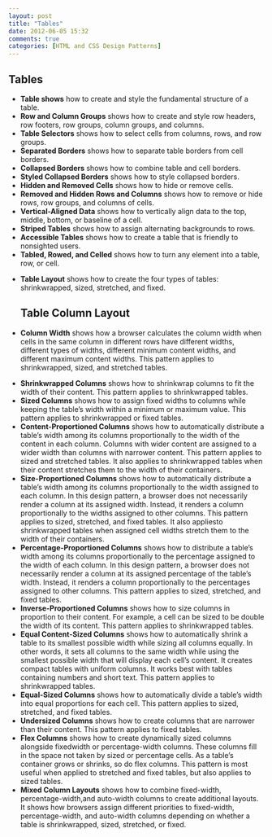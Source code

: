 ```yaml
---
layout: post
title: "Tables"
date: 2012-06-05 15:32
comments: true
categories: [HTML and CSS Design Patterns]
---
```


<div><h2>Tables</h2>

<ul>
<li><strong>Table shows</strong> how to create and style the fundamental structure of a table.</li>
<li><strong>Row and Column Groups</strong> shows how to create and style row headers, row
footers, row groups, column groups, and columns.</li>
<li><strong>Table Selectors</strong> shows how to select cells from columns, rows, and row groups.</li>
<li><strong>Separated Borders</strong> shows how to separate table borders from cell borders.</li>
<li><strong>Collapsed Borders</strong> shows how to combine table and cell borders.</li>
<li><strong>Styled Collapsed Borders</strong> shows how to style collapsed borders.</li>
<li><strong>Hidden and Removed Cells</strong> shows how to hide or remove cells.</li>
<li><strong>Removed and Hidden Rows and Columns</strong> shows how to remove or hide rows,
row groups, and columns of cells.</li>
<li><strong>Vertical-Aligned Data</strong> shows how to vertically align data to the top, middle,
bottom, or baseline of a cell.</li>
<li><strong>Striped Tables</strong> shows how to assign alternating backgrounds to rows.</li>
<li><strong>Accessible Tables</strong> shows how to create a table that is friendly to nonsighted users.</li>
<li><strong>Tabled, Rowed, and Celled</strong> shows how to turn any element into a table, row, or
cell.</li>
<li><p><strong>Table Layout</strong> shows how to create the four types of tables: shrinkwrapped, sized,
stretched, and fixed.</p>

<h2>Table Column Layout</h2></li>
<li><p><strong>Column Width</strong> shows how a browser calculates the column width when cells in
the same column in different rows have different widths, different types of widths,
different minimum content widths, and different maximum content widths. This
pattern applies to shrinkwrapped, sized, and stretched tables.</p></li>
<li><strong>Shrinkwrapped Columns</strong> shows how to shrinkwrap columns to fit the width of
their content. This pattern applies to shrinkwrapped tables.</li>
<li><strong>Sized Columns</strong> shows how to assign fixed widths to columns while keeping the
table’s width within a minimum or maximum value. This pattern applies to
shrinkwrapped or fixed tables.</li>
<li><strong>Content-Proportioned Columns</strong> shows how to automatically distribute a table’s
width among its columns proportionally to the width of the content in each
column. Columns with wider content are assigned to a wider width than columns
with narrower content. This pattern applies to sized and stretched tables. It also
applies to shrinkwrapped tables when their content stretches them to the width of
their containers.</li>
<li><strong>Size-Proportioned Columns</strong> shows how to automatically distribute a table’s
width among its columns proportionally to the width assigned to each column. In
this design pattern, a browser does not necessarily render a column at its assigned
width. Instead, it renders a column proportionally to the widths assigned to other
columns. This pattern applies to sized, stretched, and fixed tables. It also appliesto shrinkwrapped tables when assigned cell widths stretch them to the width of
their containers.</li>
<li><strong>Percentage-Proportioned Columns</strong> shows how to distribute a table’s width
among its columns proportionally to the percentage assigned to the width of each
column. In this design pattern, a browser does not necessarily render a column at
its assigned percentage of the table’s width. Instead, it renders a column
proportionally to the percentages assigned to other columns. This pattern applies
to sized, stretched, and fixed tables.</li>
<li><strong>Inverse-Proportioned Columns</strong> shows how to size columns in proportion to
their content. For example, a cell can be sized to be double the width of its
content. This pattern applies to shrinkwrapped tables.</li>
<li><strong>Equal Content-Sized Columns</strong> shows how to automatically shrink a table to its
smallest possible width while sizing all columns equally. In other words, it sets all
columns to the same width while using the smallest possible width that will
display each cell’s content. It creates compact tables with uniform columns. It
works best with tables containing numbers and short text. This pattern applies to
shrinkwrapped tables.</li>
<li><strong>Equal-Sized Columns</strong> shows how to automatically divide a table’s width into
equal proportions for each cell. This pattern applies to sized, stretched, and fixed
tables.</li>
<li><strong>Undersized Columns</strong> shows how to create columns that are narrower than their content. This pattern applies to fixed tables.</li>
<li><strong>Flex Columns</strong> shows how to create dynamically sized columns alongside fixedwidth or percentage-width  columns. These columns fill in the space not taken by sized or percentage cells. As a table’s container grows or shrinks, so do flex columns. This pattern is most useful when applied to stretched and fixed tables,
but also applies to sized tables.</li>
<li><strong>Mixed Column Layouts</strong> shows how to combine fixed-width, percentage-width,and auto-width columns to create additional layouts. It shows how browsers assign different priorities to fixed-width, percentage-width, and auto-width columns depending on whether a table is shrinkwrapped, sized, stretched, or fixed.</li>
</ul></div>